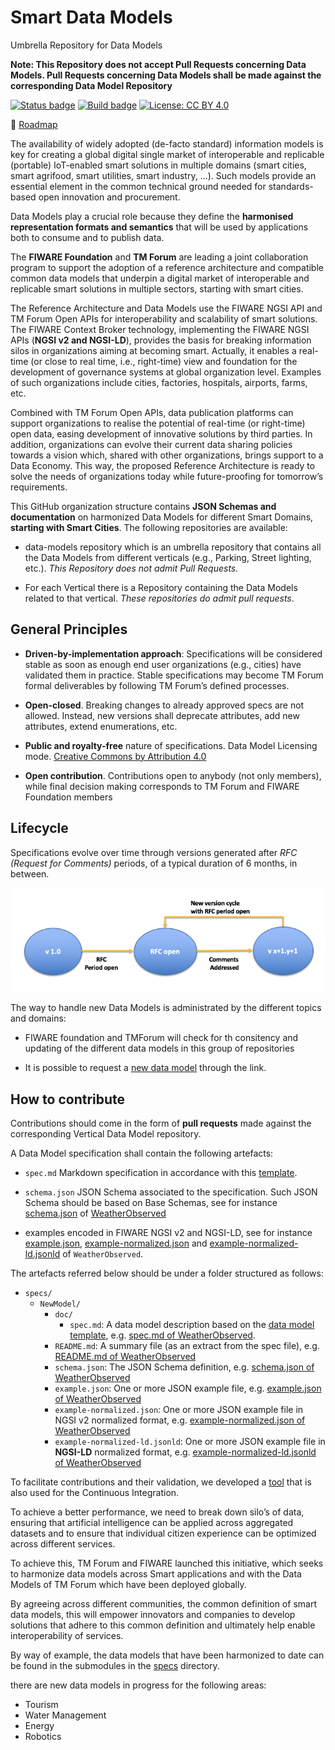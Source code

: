 # Smart Data Models

Umbrella Repository for Data Models

**Note: This Repository does not accept Pull Requests concerning Data Models.
Pull Requests concerning Data Models shall be made against the corresponding
Data Model Repository**

[![Status badge](https://img.shields.io/badge/status-draft-red.svg)](RELEASE_NOTES)
[![Build badge](https://img.shields.io/travis/smart-data-models/data-models.svg "Travis build status")](https://travis-ci.org/smart-data-models/data-models/)
[![License: CC BY 4.0](https://img.shields.io/badge/License-CC%20BY%204.0-lightgrey.svg)](https://creativecommons.org/licenses/by/4.0/)

:dart: [Roadmap](roadmap.md)

The availability of widely adopted (de-facto standard) information models is key
for creating a global digital single market of interoperable and replicable
(portable) IoT-enabled smart solutions in multiple domains (smart cities, smart
agrifood, smart utilities, smart industry, …). Such models provide an essential
element in the common technical ground needed for standards-based open
innovation and procurement.

Data Models play a crucial role because they define the **harmonised
representation formats and semantics** that will be used by applications both to
consume and to publish data.

The **FIWARE Foundation** and **TM Forum** are leading a joint collaboration
program to support the adoption of a reference architecture and compatible
common data models that underpin a digital market of interoperable and
replicable smart solutions in multiple sectors, starting with smart cities.

The Reference Architecture and Data Models use the FIWARE NGSI API and TM Forum
Open APIs for interoperability and scalability of smart solutions. The FIWARE
Context Broker technology, implementing the FIWARE NGSI APIs (**NGSI v2 and
NGSI-LD**), provides the basis for breaking information silos in organizations
aiming at becoming smart. Actually, it enables a real-time (or close to real
time, i.e., right-time) view and foundation for the development of governance
systems at global organization level. Examples of such organizations include
cities, factories, hospitals, airports, farms, etc.

Combined with TM Forum Open APIs, data publication platforms can support
organizations to realise the potential of real-time (or right-time) open data,
easing development of innovative solutions by third parties. In addition,
organizations can evolve their current data sharing policies towards a vision
which, shared with other organizations, brings support to a Data Economy. This
way, the proposed Reference Architecture is ready to solve the needs of
organizations today while future-proofing for tomorrow’s requirements.

This GitHub organization structure contains **JSON Schemas and documentation**
on harmonized Data Models for different Smart Domains, **starting with Smart
Cities**. The following repositories are available:

-   data-models repository which is an umbrella repository that contains all the
    Data Models from different verticals (e.g., Parking, Street lighting, etc.).
    _This Repository does not admit Pull Requests._

-   For each Vertical there is a Repository containing the Data Models related
    to that vertical. _These repositories do admit pull requests_.

## General Principles

-   **Driven-by-implementation approach**: Specifications will be considered
    stable as soon as enough end user organizations (e.g., cities) have
    validated them in practice. Stable specifications may become TM Forum formal
    deliverables by following TM Forum’s defined processes.

-   **Open-closed**. Breaking changes to already approved specs are not allowed.
    Instead, new versions shall deprecate attributes, add new attributes, extend
    enumerations, etc.

-   **Public and royalty-free** nature of specifications. Data Model Licensing
    mode. [Creative Commons by Attribution 4.0](https://creativecommons.org/licenses/by/4.0/)

-   **Open contribution**. Contributions open to anybody (not only members),
    while final decision making corresponds to TM Forum and FIWARE Foundation
    members

## Lifecycle

Specifications evolve over time through versions generated after _RFC (Request for
Comments)_ periods, of a typical duration of 6 months, in between.

![Data Model Lifecycle](docs/lifecycle.png)

The way to handle new Data Models is administrated by the different topics and domains:

- FIWARE foundation and TMForum will check for th consitency and updating of the different
data models in this group of repositories

- It is possible to request a [new data model](https://docs.google.com/forms/d/e/1FAIpQLSfoiKoVNkDC2eXLgJh3-6Wlu-DS4LJfizFKsinpNwGIeIox4g/viewform) through the link. 

## How to contribute

Contributions should come in the form of **pull requests** made against the
corresponding Vertical Data Model repository.

A Data Model specification shall contain the following artefacts:

-   `spec.md` Markdown specification in accordance with this
    [template](templates/data-model-template.md).

-   `schema.json` JSON Schema associated to the specification. Such JSON Schema
    should be based on Base Schemas, see for instance
    [schema.json](https://github.com/smart-data-models/dataModel.Weather/blob/master/WeatherObserved/schema.json)
    of
    [WeatherObserved](https://github.com/smart-data-models/dataModel.Weather/blob/master/WeatherObserved/doc/spec.md)

-   examples encoded in FIWARE NGSI v2 and NGSI-LD, see for instance
    [example.json](https://github.com/smart-data-models/dataModel.Weather/blob/master/WeatherObserved/example.json),
    [example-normalized.json](https://github.com/smart-data-models/dataModel.Weather/blob/master/WeatherObserved/example-normalized.json)
    and
    [example-normalized-ld.jsonld](https://github.com/smart-data-models/dataModel.Weather/blob/master/WeatherObserved/example-normalized-ld.jsonld)
    of `WeatherObserved`.

The artefacts referred below should be under a folder structured as follows:

-   `specs/`
    -   `NewModel/`
        -   `doc/`
            -   `spec.md`: A data model description based on the
                [data model template](https://github.com/smart-data-models/data-models/blob/master/templates/data-model-template.md),
                e.g.
                [spec.md of WeatherObserved](https://github.com/smart-data-models/dataModel.Weather/blob/master/WeatherObserved/doc/spec.md).
        -   `README.md`: A summary file (as an extract from the spec file), e.g.
            [README.md of WeatherObserved](https://github.com/smart-data-models/dataModel.Weather/blob/master/README.md)
        -   `schema.json`: The JSON Schema definition, e.g.
            [schema.json of WeatherObserved](https://github.com/smart-data-models/dataModel.Weather/blob/master/WeatherObserved/schema.json)
        -   `example.json`: One or more JSON example file, e.g.
            [example.json of WeatherObserved](https://github.com/smart-data-models/dataModel.Weather/blob/master/WeatherObserved/example.json)
        -   `example-normalized.json`: One or more JSON example file in NGSI v2
            normalized format, e.g.
            [example-normalized.json of WeatherObserved](https://github.com/smart-data-models/dataModel.Weather/blob/master/WeatherObserved/example-normalized.json)
        -   `example-normalized-ld.jsonld`: One or more JSON example file in
            **NGSI-LD** normalized format, e.g.
            [example-normalized-ld.jsonld of WeatherObserved](https://github.com/smart-data-models/dataModel.Weather/blob/master/WeatherObserved/example-normalized-ld.jsonld)

To facilitate contributions and their validation, we developed a
[tool](https://github.com/smart-data-models/tools/tree/master/validator) that is
also used for the Continuous Integration.

To achieve a better performance, we need to break down silo’s of data, 
ensuring that artificial intelligence can be applied across aggregated datasets 
and to ensure that individual citizen experience can be optimized across 
different services.

To achieve this, TM Forum and FIWARE launched this initiative, which seeks to 
harmonize data models across Smart applications and with the Data Models of 
TM Forum which have been deployed globally.

By agreeing across different communities, the common definition of smart
data models, this will empower innovators and companies to develop solutions
that adhere to this common definition and ultimately help enable
interoperability of services.

By way of example, the data models that have been harmonized to date can be
found in the submodules in the [specs](https://github.com/smart-data-models/data-models/tree/master/specs) directory. 

there are new data models in progress for the following areas:

-   Tourism
-   Water Management
-   Energy
-   Robotics 
